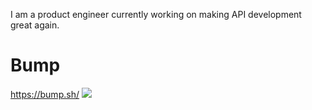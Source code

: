 I am a product engineer currently working on making API development great again.

# Bump

https://bump.sh/
![](https://github.com/antlio/antlio/blob/main/images/bump.png?raw=true)

